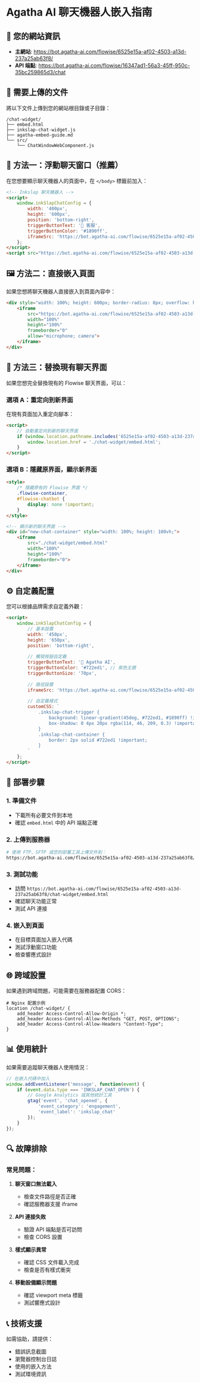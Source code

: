 # Agatha AI 聊天機器人嵌入指南

## 🎯 您的網站資訊
- **主網站**: https://bot.agatha-ai.com/flowise/6525e15a-af02-4503-a13d-237a25ab63f8/
- **API 端點**: https://bot.agatha-ai.com/flowise/16347ad1-56a3-45ff-950c-35bc259865d3/chat

## 📁 需要上傳的文件

將以下文件上傳到您的網站根目錄或子目錄：

```
/chat-widget/
├── embed.html
├── inkslap-chat-widget.js
├── agatha-embed-guide.md
└── src/
    └── ChatWindowWebComponent.js
```

## 🚀 方法一：浮動聊天窗口（推薦）

在您想要顯示聊天機器人的頁面中，在 `</body>` 標籤前加入：

```html
<!-- Inkslap 聊天機器人 -->
<script>
    window.inkSlapChatConfig = {
        width: '400px',
        height: '600px',
        position: 'bottom-right',
        triggerButtonText: '💬 客服',
        triggerButtonColor: '#1890ff',
        iframeSrc: 'https://bot.agatha-ai.com/flowise/6525e15a-af02-4503-a13d-237a25ab63f8/chat-widget/embed.html'
    };
</script>
<script src="https://bot.agatha-ai.com/flowise/6525e15a-af02-4503-a13d-237a25ab63f8/chat-widget/inkslap-chat-widget.js"></script>
```

## 🖼️ 方法二：直接嵌入頁面

如果您想將聊天機器人直接嵌入到頁面內容中：

```html
<div style="width: 100%; height: 600px; border-radius: 8px; overflow: hidden; box-shadow: 0 4px 12px rgba(0,0,0,0.1);">
    <iframe 
        src="https://bot.agatha-ai.com/flowise/6525e15a-af02-4503-a13d-237a25ab63f8/chat-widget/embed.html"
        width="100%"
        height="100%"
        frameborder="0"
        allow="microphone; camera">
    </iframe>
</div>
```

## 📱 方法三：替換現有聊天界面

如果您想完全替換現有的 Flowise 聊天界面，可以：

### 選項 A：重定向到新界面
在現有頁面加入重定向腳本：

```html
<script>
    // 自動重定向到新的聊天界面
    if (window.location.pathname.includes('6525e15a-af02-4503-a13d-237a25ab63f8')) {
        window.location.href = './chat-widget/embed.html';
    }
</script>
```

### 選項 B：隱藏原界面，顯示新界面
```html
<style>
    /* 隱藏原有的 Flowise 界面 */
    .flowise-container,
    #flowise-chatbot {
        display: none !important;
    }
</style>

<!-- 顯示新的聊天界面 -->
<div id="new-chat-container" style="width: 100%; height: 100vh;">
    <iframe 
        src="./chat-widget/embed.html"
        width="100%"
        height="100%"
        frameborder="0">
    </iframe>
</div>
```

## ⚙️ 自定義配置

您可以根據品牌需求自定義外觀：

```html
<script>
    window.inkSlapChatConfig = {
        // 基本設置
        width: '450px',
        height: '650px',
        position: 'bottom-right',
        
        // 觸發按鈕自定義
        triggerButtonText: '🤖 Agatha AI',
        triggerButtonColor: '#722ed1', // 紫色主題
        triggerButtonSize: '70px',
        
        // 路徑設置
        iframeSrc: 'https://bot.agatha-ai.com/flowise/6525e15a-af02-4503-a13d-237a25ab63f8/chat-widget/embed.html',
        
        // 自定義樣式
        customCSS: `
            .inkslap-chat-trigger {
                background: linear-gradient(45deg, #722ed1, #1890ff) !important;
                box-shadow: 0 4px 20px rgba(114, 46, 209, 0.3) !important;
            }
            .inkslap-chat-container {
                border: 2px solid #722ed1 !important;
            }
        `
    };
</script>
```

## 🔧 部署步驟

### 1. 準備文件
- 下載所有必要文件到本地
- 確認 `embed.html` 中的 API 端點正確

### 2. 上傳到服務器
```bash
# 使用 FTP、SFTP 或您的部署工具上傳文件到：
https://bot.agatha-ai.com/flowise/6525e15a-af02-4503-a13d-237a25ab63f8/chat-widget/
```

### 3. 測試功能
- 訪問 `https://bot.agatha-ai.com/flowise/6525e15a-af02-4503-a13d-237a25ab63f8/chat-widget/embed.html`
- 確認聊天功能正常
- 測試 API 連接

### 4. 嵌入到頁面
- 在目標頁面加入嵌入代碼
- 測試浮動窗口功能
- 檢查響應式設計

## 🌐 跨域設置

如果遇到跨域問題，可能需要在服務器配置 CORS：

```nginx
# Nginx 配置示例
location /chat-widget/ {
    add_header Access-Control-Allow-Origin *;
    add_header Access-Control-Allow-Methods "GET, POST, OPTIONS";
    add_header Access-Control-Allow-Headers "Content-Type";
}
```

## 📊 使用統計

如果需要追蹤聊天機器人使用情況：

```javascript
// 在嵌入代碼中加入
window.addEventListener('message', function(event) {
    if (event.data.type === 'INKSLAP_CHAT_OPEN') {
        // Google Analytics 或其他統計工具
        gtag('event', 'chat_opened', {
            'event_category': 'engagement',
            'event_label': 'inkslap_chat'
        });
    }
});
```

## 🔍 故障排除

### 常見問題：

1. **聊天窗口無法載入**
   - 檢查文件路徑是否正確
   - 確認服務器支援 iframe

2. **API 連接失敗**
   - 驗證 API 端點是否可訪問
   - 檢查 CORS 設置

3. **樣式顯示異常**
   - 確認 CSS 文件載入完成
   - 檢查是否有樣式衝突

4. **移動設備顯示問題**
   - 確認 viewport meta 標籤
   - 測試響應式設計

## 📞 技術支援

如需協助，請提供：
- 錯誤訊息截圖
- 瀏覽器控制台日誌
- 使用的嵌入方法
- 測試環境資訊
